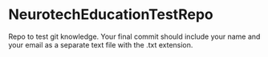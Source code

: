# NeurotechEducationTestRepo
Repo to test git knowledge. 
Your final commit should include your name and your email as a separate text file with the .txt extension. 
